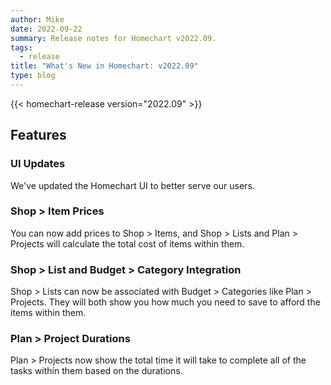 ```yaml
---
author: Mike
date: 2022-09-22
summary: Release notes for Homechart v2022.09.
tags:
  - release
title: "What's New in Homechart: v2022.09"
type: blog
---
```


{{< homechart-release version="2022.09" >}}

## Features

### UI Updates

We've updated the Homechart UI to better serve our users.

### Shop > Item Prices

You can now add prices to Shop > Items, and Shop > Lists and Plan > Projects will calculate the total cost of items within them.

### Shop > List and Budget > Category Integration

Shop > Lists can now be associated with Budget > Categories like Plan > Projects. They will both show you how much you need to save to afford the items within them.

### Plan > Project Durations

Plan > Projects now show the total time it will take to complete all of the tasks within them based on the durations.
